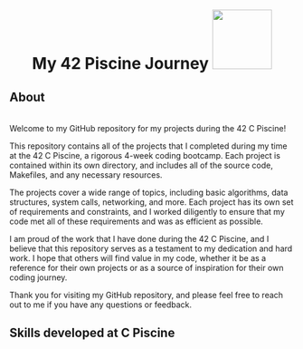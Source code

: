 <h1 align="center"><b>My 42 Piscine Journey </b><img src="https://loginportal.funnyjunk.com/gifs/Me+making+the+first+draft+of+any+paper_fa60b4_4104004.gif" width="105"></h1>


## About
</br>
Welcome to my GitHub repository for my projects during the 42 C Piscine!

This repository contains all of the projects that I completed during my time at the 42 C Piscine, a rigorous 4-week coding bootcamp. Each project is contained within its own directory, and includes all of the source code, Makefiles, and any necessary resources.

The projects cover a wide range of topics, including basic algorithms, data structures, system calls, networking, and more. Each project has its own set of requirements and constraints, and I worked diligently to ensure that my code met all of these requirements and was as efficient as possible.

I am proud of the work that I have done during the 42 C Piscine, and I believe that this repository serves as a testament to my dedication and hard work. I hope that others will find value in my code, whether it be as a reference for their own projects or as a source of inspiration for their own coding journey.

Thank you for visiting my GitHub repository, and please feel free to reach out to me if you have any questions or feedback.


## Skills developed at C Piscine

